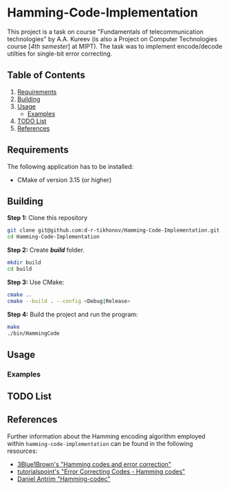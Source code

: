 # Hamming-Code-Implementation

This project is a task on course "Fundamentals of telecommunication technologies" by A.A. Kureev (is also a Project on Computer Technologies course [_4th semester_] at MIPT). The task was to implement encode/decode utilties for single-bit error correcting.

## Table of Contents
1. [Requirements](#requirements)
2. [Building](#building)
3. [Usage](#usage)
     * [Examples](#c-examples)
4. [TODO List](todo-list)
5. [References](#references)

## Requirements

The following application has to be installed:
- CMake of version 3.15 (or higher)

## Building

**Step 1:** Clone this repository
```bash
git clone git@github.com:d-r-tikhonov/Hamming-Code-Implementation.git
cd Hamming-Code-Implementation
```

**Step 2:** Create ***build*** folder.
```bash
mkdir build
cd build
```

**Step 3:** Use CMake:
```bash
cmake ..
cmake --build . --config <Debug|Release>
``` 

**Step 4:** Build the project and run the program:
```bash
make
./bin/HammingCode
```

## Usage

### Examples

## TODO List

## References
Further information about the Hamming encoding algorithm employed within `hamming-code-implementation` can be found in the following resources:
  * [3Blue1Brown's "Hamming codes and error correction"](https://www.youtube.com/watch?v=X8jsijhllIA)
  * [tutorialspoint's "Error Correcting Codes - Hamming codes"](https://www.tutorialspoint.com/error-correcting-codes-hamming-codes)
  * [Daniel Antrim "Hamming-codec"](https://github.com/dantrim/hamming-codec)